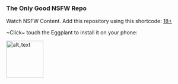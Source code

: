 ### The Only Good NSFW Repo


Watch NSFW Content. Add this repository using this shortcode: [18+](https://raw.githubusercontent.com/Rowdy-Avocado/18plus-Extensions/builds/repo.json)

~Click~ touch the Eggplant to install it on your phone:

[<img alt="alt_text" width="100px" src="https://discordapp.com/assets/f92a9f8821057c551982b659b268ed8e.svg"/>](https://self-similarity.github.io/http-protocol-redirector?r=cloudstreamrepo://raw.githubusercontent.com/Rowdy-Avocado/18plus-Extensions/builds/repo.json)
